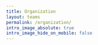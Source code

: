 ```yaml
---
title: Organization
layout: teams
permalink: /organization/
intro_image_absolute: true
intro_image_hide_on_mobile: false
---
```

